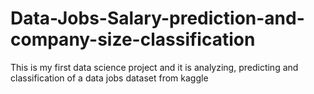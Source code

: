 # Data-Jobs-Salary-prediction-and-company-size-classification
This is my first data science project and it is analyzing, predicting and classification of a data jobs  dataset from kaggle 
